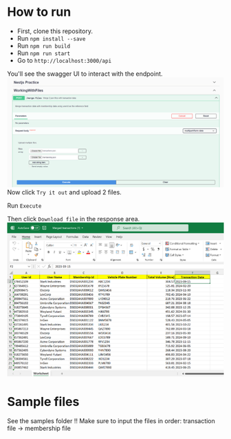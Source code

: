 # How to run
- First, clone this repository.
- Run `npm install --save` 
- Run `npm run build`
- Run `npm run start`
- Go to `http://localhost:3000/api`

You'll see the swagger UI to interact with the endpoint.
![Swagger UI](shared/swagger_ui.png)
Now click `Try it out` and upload 2 files.

Run `Execute`

Then click `Download file` in the response area.
![Result](shared/result.png)

# Sample files
See the samples folder
!! Make sure to input the files in order: transaction file -> membership file